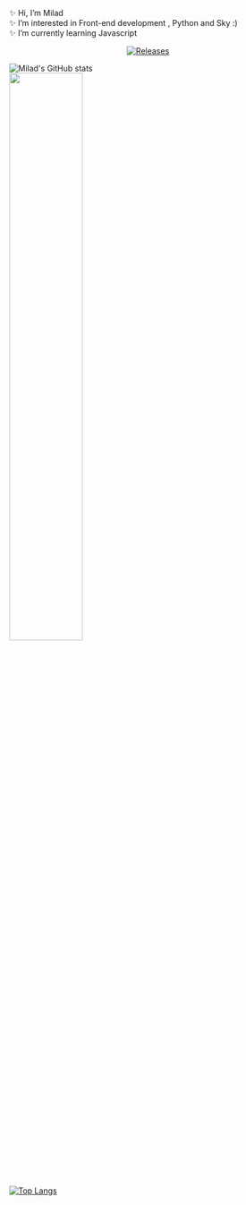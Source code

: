 ✨ Hi, I’m Milad
<br />
✨ I’m interested in Front-end development , Python and Sky :)
<br />
✨ I’m currently learning Javascript
<br />


<p align="center">
  <a href=""><img alt="Releases" src="https://img.shields.io/badge/HTML-5-orange"/></a>
  <a href=""><img alt="" src="https://img.shields.io/badge/CSS-3-blue" /></a>
  <a href=""><img alt="" src="https://img.shields.io/badge/Javascript-Js-yellow" /></a>
</p>

![Milad's GitHub stats](https://github-readme-stats.vercel.app/api?username=MiladNz&show_icons=true&theme=slateorange)
<br />
<img src="https://github-readme-streak-stats.herokuapp.com/?user=MiladNz&theme=dark" width="51%" >
<br />
[![Top Langs](https://github-readme-stats.vercel.app/api/top-langs/?username=MiladNz&theme=graywhite)](https://github.com/anuraghazra/github-readme-stats)
<!---
MiladNz/MiladNz is a ✨ special ✨ repository because its `README.md` (this file) appears on your GitHub profile.
You can click the Preview link to take a look at your changes.
--->
